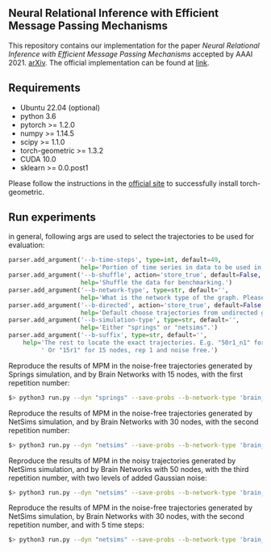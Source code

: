 ## Neural Relational Inference with Efficient Message Passing Mechanisms

This repository contains our implementation for the paper *Neural Relational Inference with Efficient Message Passing Mechanisms* accepted by AAAI 2021. [arXiv](https://arxiv.org/pdf/2101.09486). The official implementation can be found at [link](https://github.com/hilbert9221/NRI-MPM).

## Requirements

- Ubuntu 22.04 (optional)
- python 3.6
- pytorch >= 1.2.0
- numpy >= 1.14.5
- scipy >= 1.1.0
- torch-geometric >= 1.3.2
- CUDA 10.0
- sklearn >= 0.0.post1

Please follow the instructions in the [official site](https://github.com/rusty1s/pytorch_geometric) to successfully install torch-geometric.



## Run experiments

in general, following args are used to select the trajectories to be used for evaluation:

```python
parser.add_argument('--b-time-steps', type=int, default=49,
                    help='Portion of time series in data to be used in benchmarking. Min = 5, Max = 49')
parser.add_argument('--b-shuffle', action='store_true', default=False,
                    help='Shuffle the data for benchmarking.')
parser.add_argument('--b-network-type', type=str, default='',
                    help='What is the network type of the graph. Please choose from: "brain_networks", "chemical_reaction_networks_in_atmosphere", "food_webs", "gene_coexpression_networks", "gene_regulatory_networks", "intercellular_networks", "landscape_networks", "man-made_organic_reaction_networks", "reaction_networks_inside_living_organism", "social_networks", "vascular_networks".')
parser.add_argument('--b-directed', action='store_true', default=False,
                    help='Default choose trajectories from undirected graphs. Use default only when running experiments on trajectories with gene_coexpression_networks and landscape_networks.')
parser.add_argument('--b-simulation-type', type=str, default='',
                    help='Either "springs" or "netsims".')
parser.add_argument('--b-suffix', type=str, default='',
    help='The rest to locate the exact trajectories. E.g. "50r1_n1" for 50 nodes, rep 1 and noise level 1.'
         ' Or "15r1" for 15 nodes, rep 1 and noise free.')
```



Reproduce the results of MPM in the noise-free trajectories generated by Springs simulation, and by Brain Networks with 15 nodes, with the first repetition number:

```bash
$> python3 run.py --dyn "springs" --save-probs --b-network-type 'brain_networks' --b-directed --b-simulation-type 'springs' --b-suffix '15r1' --epochs 600 --b-shuffle
```

Reproduce the results of MPM in the noise-free trajectories generated by NetSims simulation, and by Brain Networks with 30 nodes, with the second repetition number:

```bash
$> python3 run.py --dyn "netsims" --save-probs --b-network-type 'brain_networks' --b-directed --b-simulation-type 'netsims' --b-suffix '30r2' --epochs 600 --b-shuffle
```

Reproduce the results of MPM in the noisy trajectories generated by NetSims simulation, and by Brain Networks with 50 nodes, with the third repetition number, with two levels of added Gaussian noise:

```bash
$> python3 run.py --dyn "netsims" --save-probs --b-network-type 'brain_networks' --b-directed --b-simulation-type 'netsims' --b-suffix '50r3_n2' --epochs 600
```

Reproduce the results of MPM in the noise-free trajectories generated by NetSims simulation, by Brain Networks with 30 nodes, with the second repetition number, and with 5 time steps:

```bash
$> python3 run.py --dyn "netsims" --save-probs --b-network-type 'brain_networks' --b-directed --b-simulation-type 'netsims' --b-suffix '30r2' --epochs 600 --b-time-steps 5 --b-shuffle
```

